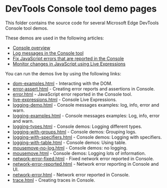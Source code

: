 # DevTools Console tool demo pages

This folder contains the source code for several Microsoft Edge DevTools Console tool demos.

These demos are used in the following articles:

* [Console overview](https://learn.microsoft.com/microsoft-edge/devtools/console/)
* [Log messages in the Console tool](https://learn.microsoft.com/microsoft-edge/devtools/console/console-log)
* [Fix JavaScript errors that are reported in the Console](https://learn.microsoft.com/microsoft-edge/devtools/console/console-debug-javascript)
* [Monitor changes in JavaScript using Live Expressions](https://learn.microsoft.com/microsoft-edge/devtools/console/live-expressions)

You can run the demos live by using the following links:

* [dom-examples.html](https://microsoftedge.github.io/Demos/devtools-console/dom-examples.html) - Interacting with the DOM.
* [error-assert.html](https://microsoftedge.github.io/Demos/devtools-console/error-assert.html) - Creating error reports and assertions in Console.
* [error.html](https://microsoftedge.github.io/Demos/devtools-console/error.html) - JavaScript error reported in the Console tool.
* [live-expressions.html](https://microsoftedge.github.io/Demos/devtools-console/live-expressions.html) - Console Live Expressions.
* [logging-demo.html](https://microsoftedge.github.io/Demos/devtools-console/logging-demo.html) - Console messages examples: log, info, error and warn.
* [logging-examples.html](https://microsoftedge.github.io/Demos/devtools-console/logging-examples.html) - Console messages examples: Log, info, error and warn.
* [logging-types.html](https://microsoftedge.github.io/Demos/devtools-console/logging-types.html) - Console demos: Logging different types.
* [logging-with-groups.html](https://microsoftedge.github.io/Demos/devtools-console/logging-with-groups.html) - Console demos: Grouping logs.
* [logging-with-specifiers.html](https://microsoftedge.github.io/Demos/devtools-console/logging-with-specifiers.html) - Console demos: Logging with specifiers.
* [logging-with-table.html](https://microsoftedge.github.io/Demos/devtools-console/logging-with-table.html) - Console demos: Using table.
* [mousemove-no-log.html](https://microsoftedge.github.io/Demos/devtools-console/mousemove-no-log.html) - Console demos: no logging.
* [mousemove.html](https://microsoftedge.github.io/Demos/devtools-console/mousemove.html) - Console demos: Logging lots of information.
* [network-error-fixed.html](https://microsoftedge.github.io/Demos/devtools-console/network-error-fixed.html) - Fixed network error reported in Console.
* [network-error-reported.html](https://microsoftedge.github.io/Demos/devtools-console/network-error-reported.html) - Network error reporting in Console and UI.
* [network-error.html](https://microsoftedge.github.io/Demos/devtools-console/network-error.html) - Network error reported in Console.
* [trace.html](https://microsoftedge.github.io/Demos/devtools-console/trace.html) - Creating traces in Console.
